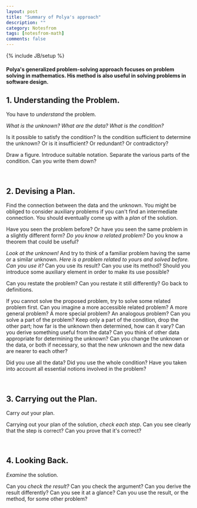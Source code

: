 ```yaml
---
layout: post
title: "Summary of Polya's approach"
description: ""
category: Notesfrom
tags: [notesfrom-math]
comments: false
---
```

{% include JB/setup %}

#### Polya's generalized problem-solving approach focuses on problem solving in mathematics. His method is also useful in solving problems in software design.

## 1. Understanding the Problem.
You have to *understand* the problem. 

*What is the unknown? What are the data? What is the condition?* 

Is it possible to satisfy the condition? Is the condition sufficient to determine the unknown? Or is it insufficient? Or redundant? Or contradictory?

Draw a figure. Introduce suitable notation. Separate the various parts of the condition. Can you write them down?

<br />

## 2. Devising a Plan.
Find the connection between the data and the unknown. You might be obliged to consider auxiliary problems if you can't find an intermediate connection. You should eventually come up with a *plan* of the solution.

Have you seen the problem before? Or have you seen the same problem in a slightly different form? *Do you know a related problem?* Do you know a theorem that could be useful?

*Look at the unknown!* And try to think of a familiar problem having the same or a similar unknown. *Here is a problem related to yours and solved before. Can you use it?* Can you use its result? Can you use its method? Should you introduce some auxiliary element in order to make its use possible?

Can you restate the problem? Can you restate it still differently? Go back to definitions.

If you cannot solve the proposed problem, try to solve some related problem first. Can you imagine a more accessible related problem? A more general problem? A more special problem? An analogous problem? Can you solve a part of the problem? Keep only a part of the condition, drop the other part; how far is the unknown then determined, how can it vary? Can you derive something useful from the data? Can you think of other data appropriate for determining the unknown? Can you change the unknown or the data, or both if necessary, so that the new unknown and the new data are nearer to each other?

Did you use all the data? Did you use the whole condition? Have you taken into account all essential notions involved in the problem?

<br />

## 3. Carrying out the Plan. 
Carry *out* your plan.

Carrying out your plan of the solution, *check each step*. Can you see clearly that the
step is correct? Can you prove that it's correct?

<br />

## 4. Looking Back. ## 
*Examine* the solution.

Can you *check the result?* Can you check the argument? Can you derive the result differently? Can you see it at a glance?
Can you use the result, or the method, for some other problem?